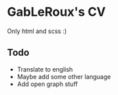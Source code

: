 # GabLeRoux's CV

Only html and scss :)

## Todo

* Translate to english
* Maybe add some other language
* Add open graph stuff